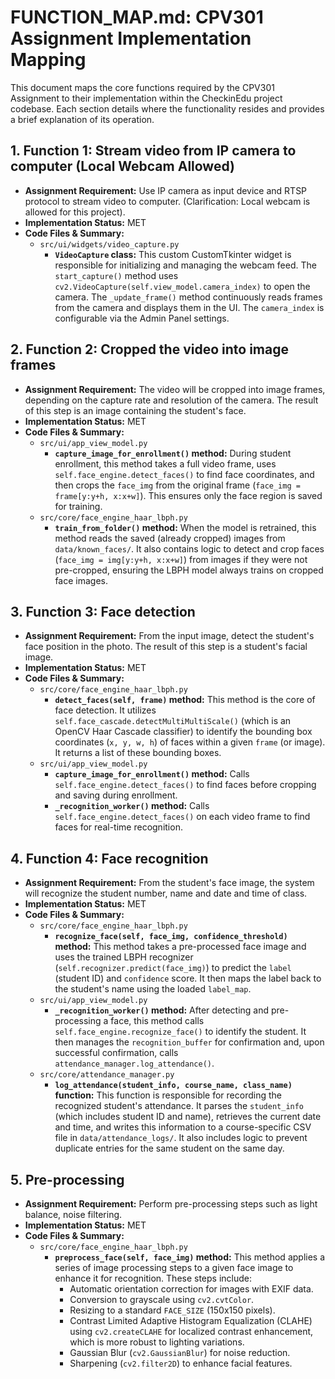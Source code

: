 # FUNCTION_MAP.md: CPV301 Assignment Implementation Mapping

This document maps the core functions required by the CPV301 Assignment to their implementation within the CheckinEdu project codebase. Each section details where the functionality resides and provides a brief explanation of its operation.

## 1. Function 1: Stream video from IP camera to computer (Local Webcam Allowed)

*   **Assignment Requirement:** Use IP camera as input device and RTSP protocol to stream video to computer. (Clarification: Local webcam is allowed for this project).
*   **Implementation Status:** MET
*   **Code Files & Summary:**
    *   `src/ui/widgets/video_capture.py`
        *   **`VideoCapture` class:** This custom CustomTkinter widget is responsible for initializing and managing the webcam feed. The `start_capture()` method uses `cv2.VideoCapture(self.view_model.camera_index)` to open the camera. The `_update_frame()` method continuously reads frames from the camera and displays them in the UI. The `camera_index` is configurable via the Admin Panel settings.

## 2. Function 2: Cropped the video into image frames

*   **Assignment Requirement:** The video will be cropped into image frames, depending on the capture rate and resolution of the camera. The result of this step is an image containing the student's face.
*   **Implementation Status:** MET
*   **Code Files & Summary:**
    *   `src/ui/app_view_model.py`
        *   **`capture_image_for_enrollment()` method:** During student enrollment, this method takes a full video frame, uses `self.face_engine.detect_faces()` to find face coordinates, and then crops the `face_img` from the original frame (`face_img = frame[y:y+h, x:x+w]`). This ensures only the face region is saved for training.
    *   `src/core/face_engine_haar_lbph.py`
        *   **`train_from_folder()` method:** When the model is retrained, this method reads the saved (already cropped) images from `data/known_faces/`. It also contains logic to detect and crop faces (`face_img = img[y:y+h, x:x+w]`) from images if they were not pre-cropped, ensuring the LBPH model always trains on cropped face images.

## 3. Function 3: Face detection

*   **Assignment Requirement:** From the input image, detect the student's face position in the photo. The result of this step is a student's facial image.
*   **Implementation Status:** MET
*   **Code Files & Summary:**
    *   `src/core/face_engine_haar_lbph.py`
        *   **`detect_faces(self, frame)` method:** This method is the core of face detection. It utilizes `self.face_cascade.detectMultiMultiScale()` (which is an OpenCV Haar Cascade classifier) to identify the bounding box coordinates (`x, y, w, h`) of faces within a given `frame` (or image). It returns a list of these bounding boxes.
    *   `src/ui/app_view_model.py`
        *   **`capture_image_for_enrollment()` method:** Calls `self.face_engine.detect_faces()` to find faces before cropping and saving during enrollment.
        *   **`_recognition_worker()` method:** Calls `self.face_engine.detect_faces()` on each video frame to find faces for real-time recognition.

## 4. Function 4: Face recognition

*   **Assignment Requirement:** From the student's face image, the system will recognize the student number, name and date and time of class.
*   **Implementation Status:** MET
*   **Code Files & Summary:**
    *   `src/core/face_engine_haar_lbph.py`
        *   **`recognize_face(self, face_img, confidence_threshold)` method:** This method takes a pre-processed face image and uses the trained LBPH recognizer (`self.recognizer.predict(face_img)`) to predict the `label` (student ID) and `confidence` score. It then maps the label back to the student's name using the loaded `label_map`.
    *   `src/ui/app_view_model.py`
        *   **`_recognition_worker()` method:** After detecting and pre-processing a face, this method calls `self.face_engine.recognize_face()` to identify the student. It then manages the `recognition_buffer` for confirmation and, upon successful confirmation, calls `attendance_manager.log_attendance()`.
    *   `src/core/attendance_manager.py`
        *   **`log_attendance(student_info, course_name, class_name)` function:** This function is responsible for recording the recognized student's attendance. It parses the `student_info` (which includes student ID and name), retrieves the current date and time, and writes this information to a course-specific CSV file in `data/attendance_logs/`. It also includes logic to prevent duplicate entries for the same student on the same day.

## 5. Pre-processing

*   **Assignment Requirement:** Perform pre-processing steps such as light balance, noise filtering.
*   **Implementation Status:** MET
*   **Code Files & Summary:**
    *   `src/core/face_engine_haar_lbph.py`
        *   **`preprocess_face(self, face_img)` method:** This method applies a series of image processing steps to a given face image to enhance it for recognition. These steps include:
            *   Automatic orientation correction for images with EXIF data.
            *   Conversion to grayscale using `cv2.cvtColor`.
            *   Resizing to a standard `FACE_SIZE` (150x150 pixels).
            *   Contrast Limited Adaptive Histogram Equalization (CLAHE) using `cv2.createCLAHE` for localized contrast enhancement, which is more robust to lighting variations.
            *   Gaussian Blur (`cv2.GaussianBlur`) for noise reduction.
            *   Sharpening (`cv2.filter2D`) to enhance facial features.
